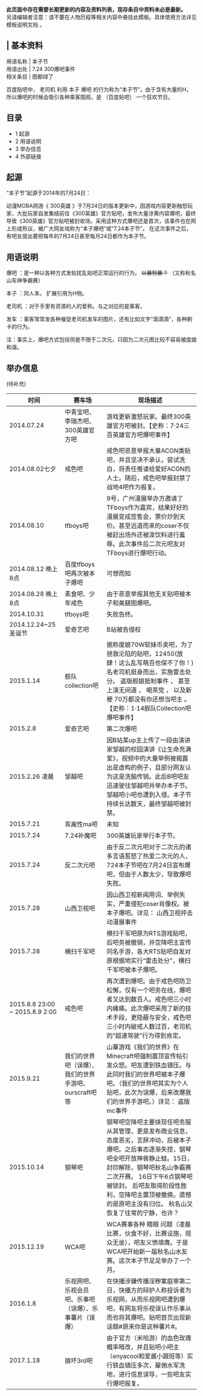 **此页面中存在需要长期更新的内容及资料列表，现存条目中资料未必是最新。**  
另请编辑者注意：请不要在人物历程等相关内容中悬挂此模板。具体使用方法详见  模板说明文档  。

|  **基本资料**  
---  
用语名称  |  本子节   
用语出处  |  7.24 300爆吧事件   
相关条目  |  图都绿了   
  
百度贴吧中，  老司机  利用  本子  爆吧  的行为称为“本子节”。由于含有大量的H，所以爆吧的时候会吸引各种乘客围观，是  （百度贴吧）
一个狂欢节日。

  

##  目录

  * 1  起源 
  * 2  用语说明 
  * 3  举办信息 
  * 4  外部链接 

##  起源

“本子节”起源于2014年的7月24日：

动漫MOBA网游《  300英雄
》于7月24日的版本更新中，因游戏内容更新触怒玩家，大批玩家自发集结前往《300英雄》官方贴吧，发布大量涉黄内容爆吧，最终导致《300英雄》官方贴吧被封收场。采用这种方式爆吧还是首次，该事件也在网上形成热议，被广大网友戏称为“本子爆吧”或“7.24本子节”。
在这次事件之后，有吧友提出要把每年的7月24日甚至每月24日都作为本子节。

##  用语说明

爆吧  ：是一种以各种方式发帖扰乱贴吧正常运行的行为。 ~~以暴制暴？~~ （又称秋名山车神争霸赛）

本子  ：同人本。  扩展引用为H物。

老司机  ：对于手里有资源的人的爱称。与之对应的是乘客。

发车  ：乘客常常发各种催促老司机发车的图片，还有比如文字“滴滴滴”，各种刷卡的行为。

注：事实上，爆吧方式包括但是不限于二次元，只因为二次元图比较不容易被度娘和谐。

##  举办信息

(待补充)

|  时间  |  赛车场  |  现场描述   
---|---|---  
2014.07.24  |  中青宝吧、李瑞杰吧、300英雄官方吧  |  游戏更新激怒玩家。最终300英雄官方吧被封。【史称：7·24三百英雄官方吧爆吧事件】   
2014.08.02七夕  |  戒色吧  |  戒色吧恶意举报大量ACGN类贴吧，并且坚决不承认，尝试洗白，将责任推诿给爱好ACGN的人士。随后，戒色吧举报封禁了战地4吧作为报复。   
2014.08.10  |  tfboys吧  |  9号，广州漫展举办方邀请了TFboys作为嘉宾，结果好好的漫展变成签售会，票价炒到天价。甚至远道而来的coser不仅被赶出场外还被泼饮料进行羞辱。此次事件后二次元吧友对TFboys进行爆吧行动。   
2014.08.12 晚上8点  |  百度tfboys吧再次被本子爆吧  |  可想而知   
2014.08.28 晚上8点  |  素食吧、少年戒色  |  由于恶意举报其他无关贴吧被本子和美腿图爆吧。   
2014.10.31  |  tfboys吧  |  失败告终。   
2014.12.24~25 圣诞节  |  爱奇艺吧  |  B站被告侵权   
2015.1.14  |  舰队collection吧  |  据称度娘70W软妹币卖吧，为了拯救沦陷的贴吧，12450(放肆！这么乱写萌百也保不了你！)名老司机挺身而出，实施雷击处分。  盗版舰娘抵制事件  ，  甚至上演无间道  ，  喝茶党  ， 以及新梗  70万都没有你还想当吧主  。【史称：1·14舰队Collection吧爆吧事件】   
2015.2.8  |  爱奇艺吧  |  第二次爆吧   
2015.2.26 凌晨  |  邹越吧  |  因B站某up主上传了一段由演讲家邹越的校园演讲《让生命充满爱》，视频中的大量举例被揭露出是虚构的例子，且部分网友认为这是洗脑传销。此后B吧吧友迅速驶往邹越吧并举办本子节。邹越吧小吧也遭到入侵。本子节持续长达数天，最终邹越吧被封禁。   
2015.7.21  |  乖离性ma吧  |  未知   
2015.7.24  |  7.24补魔吧  |  300英雄玩家举行本子节。   
2015.7.24  |  反二次元吧  |  由于反二次元吧对于二次元的诸多言语惹怒了热爱二次元的人，724本子节吧在7月24日宣布爆吧，但由于人数太少，导致爆吧失败。   
2015.7.28  |  山西卫视吧  |  因山西卫视新闻用词、举例失实，严重侵犯coser肖像权。被本子爆吧。详见：  山西卫视抨击动漫展事件   
2015.7.28  |  横扫千军吧  |  横扫千军吧原为RTS游戏贴吧，后吧务被撤销，并空降吧主宣传同名手游，各大RTS贴吧自发对原根据地实行“雷击处分”，横扫千军吧被本子爆吧。   
2015.8.8 23:00 ~ 2015.8.9 2:00  |  戒色吧  |  再次遭到爆吧。由于戒色吧防卫松懈，仅有一个吧务在线，爆吧者又达到数百人。戒色吧三小时内瘫痪。此次爆吧采用了新的技术手段，更隐蔽与安全，戒色吧三小时内破戒人数过百，老司机的“超速驾驶”行为得到肯定。   
2015.9.21  |  我们的世界吧（误爆）、我们的世界手游吧、ourscraft吧 等  |  山寨游戏《我们的世界》在Minecraft吧强制置顶宣传帖引发众怒。吧友遭到铁血镇压。与此同时我们的世界吧被本子爆吧。（我们的世界吧其实为个人贴吧，此次为误爆，后来改爆我们的世界手游吧。）详见：  盗版mc事件   
2015.10.14  |  钢琴吧  |  钢琴吧空降吧主要挟现任吧务服从其管理，更是发布商业信息，态度恶劣，言辞冲动，后被本子爆吧。之后事态逐渐失控，钢琴吧全吧开放神兽静止蛙。15日，封印解除，钢琴吧秋名山争霸赛二次开赛。  16日下午6点钢琴吧被锁封。 后吧友取得阶段性胜利，空降吧主置顶被撤换。遗憾的是原吧主没有归位。  秋名山又恢复了往常的宁静，也许？  </br>  
2015.12.19  |  WCA吧  |  WCA赛事各种  瞎眼  问题（凌晨比赛，伙食不好，比赛设施，观众无坐），吧友义愤填膺。于是WCA吧开始新一届秋名山水友赛。这次本子节足足举办了一个月。   
2016.1.8  |  乐视网吧、乐视会员吧、乐事吧（误爆）、乐事薯片（误爆）  |  在快播涉嫌传播淫秽案庭审第二日，快播方的辩护人称投诉者为乐视网，从而乐视网吧遭到爆吧，有网友将乐视误认作乐事从而也将其爆吧。贴吧首页出现新话题#原来你是这种薯片#。   
2017.1.18  |  崩坏3rd吧  |  由于官方（米哈游）的血色玫瑰概率暗改，并且贴吧小吧主（enyacool和爱酱小跟班等）实行铁血镇压多次，雇佣水军洗地，进行信息误导，一些吧友实行爆吧报复。   
  
  